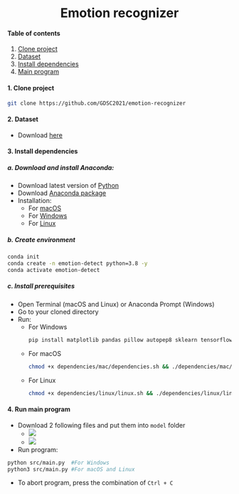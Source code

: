 <div align="center">

# Emotion recognizer
</div>

#### Table of contents
1. [Clone project](#1-clone-project)
2. [Dataset](#2-dataset)
3. [Install dependencies](#3-install-dependencies)   
4. [Main program](#4-run-main-program)

#### 1. Clone project
```bash
git clone https://github.com/GDSC2021/emotion-recognizer 
```

#### 2. Dataset 
- Download [here](https://drive.google.com/file/d/15s1hy8_7QBcX-RiSELkKMXz9BOGVK3Dr/view?usp=sharing)

#### 3. Install dependencies
##### a. Download and install Anaconda:
- Download latest version of [Python](https://www.python.org/downloads/)
- Download [Anaconda package](https://www.anaconda.com/products/individual) 
- Installation:
    - For [macOS](https://docs.anaconda.com/anaconda/install/mac-os/)
    - For [Windows](https://docs.anaconda.com/anaconda/install/windows/)
    - For [Linux](https://docs.anaconda.com/anaconda/install/linux/)
##### b. Create environment
```bash
conda init
conda create -n emotion-detect python=3.8 -y
conda activate emotion-detect
```
##### c. Install prerequisites
- Open Terminal (macOS and Linux) or Anaconda Prompt (Windows)
- Go to your cloned directory
- Run:
    - For Windows
        ```bash
        pip install matplotlib pandas pillow autopep8 sklearn tensorflow keras opencv-python seaborn
        ```
    - For macOS
        ```bash
        chmod +x dependencies/mac/dependencies.sh && ./dependencies/mac/dependencies.sh
        ```
    - For Linux
        ```bash
        chmod +x dependencies/linux/linux.sh && ./dependencies/linux/linux.sh
        ```

#### 4. Run main program
- Download 2 following files and put them into `model` folder
    - [![](https://img.shields.io/badge/vggface.h5-blue.svg?longCache=true&style=flat&logo=google-drive)](https://drive.google.com/drive/folders/1VruHPA0WRbPMo8vVFe9TTt6d-Pg4vmWo?usp=sharing) 
    - [![](https://img.shields.io/badge/vggfacemodel.json-blue.svg?longCache=true&style=flat&logo=google-drive)](https://drive.google.com/file/d/1mXYUAnXZDz5jDLD4zVycgohW4SFbnN5e/view?usp=sharing) 
- Run program:
```bash
python src/main.py  #For Windows
python3 src/main.py #For macOS and Linux
```
- To abort program, press the combination of `Ctrl + C`
